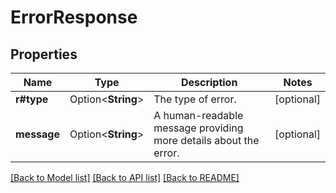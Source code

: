 # ErrorResponse

## Properties

Name | Type | Description | Notes
------------ | ------------- | ------------- | -------------
**r#type** | Option<**String**> | The type of error. | [optional]
**message** | Option<**String**> | A human-readable message providing more details about the error. | [optional]

[[Back to Model list]](../README.md#documentation-for-models) [[Back to API list]](../README.md#documentation-for-api-endpoints) [[Back to README]](../README.md)


